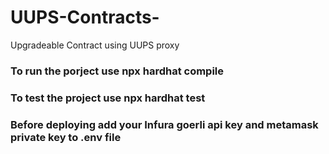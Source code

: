 # UUPS-Contracts-
Upgradeable Contract using UUPS proxy

### To run the porject use npx hardhat compile
### To test the project use npx hardhat test

### Before deploying add your Infura goerli api key and metamask private key to .env file
